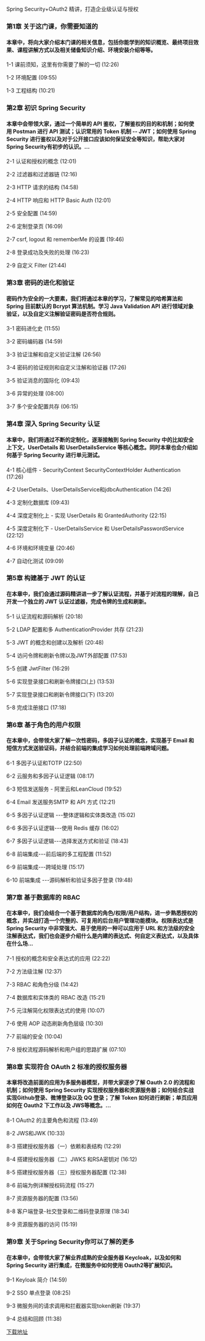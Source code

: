 Spring Security+OAuth2 精讲，打造企业级认证与授权
### 第1章 关于这门课，你需要知道的 

#### 本章中，将向大家介绍本门课的相关信息，包括你能学到的知识概览、最终项目效果、课程讲解方式以及相关储备知识介绍、环境安装介绍等等。
1-1 课前须知，这里有你需要了解的一切 (12:26)

1-2 环境配置 (09:55)

1-3 工程结构 (10:21)


### 第2章 初识 Spring Security 

#### 本章中会带领大家，通过一个简单的 API 鉴权，了解鉴权的目的和机制；如何使用 Postman 进行 API 测试；认识常用的 Token 机制 -- JWT；如何使用 Spring Security 进行鉴权以及对于公开接口应该如何保证安全等知识，帮助大家对Spring Security有初步的认识。...
2-1 认证和授权的概念 (12:01)

2-2 过滤器和过滤器链 (12:16)

2-3 HTTP 请求的结构 (14:58)

2-4 HTTP 响应和 HTTP Basic Auth (12:01)

2-5 安全配置 (14:59)

2-6 定制登录页 (16:09)

2-7 csrf, logout 和 rememberMe 的设置 (19:46)

2-8 登录成功及失败的处理 (16:23)

2-9 自定义 Filter (21:44)


### 第3章 密码的进化和验证 

#### 密码作为安全的一大要素，我们将通过本章的学习，了解常见的哈希算法和 Spring 目前默认的 Bcrypt 算法机制。学习 Java Validation API 进行领域对象验证，以及自定义注解验证密码是否符合规则。
3-1 密码进化史 (11:55)

3-2 密码编码器 (14:59)

3-3 验证注解和自定义验证注解 (26:56)

3-4 密码的验证规则和自定义注解和验证器 (17:26)

3-5 验证消息的国际化 (09:43)

3-6 异常的处理 (08:00)

3-7 多个安全配置共存 (06:15)


### 第4章 深入 Spring Security 认证

#### 本章中，我们将通过不断的定制化，逐渐接触到 Spring Security 中的比如安全上下文，UserDetails 和 UserDetailsService 等核心概念。同时本章也会介绍如何基于 Spring Security 进行单元测试。
4-1 核心组件 - SecurityContext SecurityContextHolder Authentication (17:26)

4-2 UserDetails、UserDetailsService和jdbcAuthentication (14:26)

4-3 定制化数据库 (09:43)

4-4 深度定制化上 - 实现 UserDetails 和 GrantedAuthority (22:15)

4-5 深度定制化下 - UserDetailsService 和 UserDetailsPasswordService (22:12)

4-6 环境和环境变量 (20:46)

4-7 自动化测试 (09:09)


### 第5章 构建基于 JWT 的认证

#### 在本章中，我们会通过源码精讲进一步了解认证流程，并基于对流程的理解，自己开发一个独立的 JWT 认证过滤器，完成令牌的生成和刷新。
5-1 认证流程和源码解析 (20:18)

5-2 LDAP 配置和多 AuthenticationProvider 共存 (21:23)

5-3 JWT 的概念和创建以及解析 (20:48)

5-4 访问令牌和刷新令牌以及JWT外部配置 (17:53)

5-5 创建 JwtFilter (16:29)

5-6 实现登录接口和刷新令牌接口(上) (13:53)

5-7 实现登录接口和刷新令牌接口(下) (13:20)

5-8 完成注册接口 (17:18)


### 第6章 基于角色的用户权限

#### 在本章中，会带领大家了解一次性密码，多因子认证的概念，实现基于 Email 和短信方式发送验证码，并结合前端的集成学习如何处理前端跨域问题。
6-1 多因子认证和TOTP (22:50)

6-2 云服务和多因子认证逻辑 (08:17)

6-3 短信发送服务 - 阿里云和LeanCloud (19:52)

6-4 Email 发送服务SMTP 和 API 方式 (12:21)

6-5 多因子认证逻辑 ---整体逻辑和实体类改造 (15:02)

6-6 多因子认证逻辑---使用 Redis 缓存 (16:02)

6-7 多因子认证逻辑---选择发送方式和验证 (18:43)

6-8 前端集成---前后端的多工程配置 (11:52)

6-9 前端集成---跨域处理 (15:17)

6-10 前端集成 ---源码解析和验证多因子登录 (19:48)


### 第7章 基于数据库的 RBAC

#### 在本章中，我们会结合一个基于数据库的角色/权限/用户结构，进一步熟悉授权的概念，并实战打造一个完整的、可复用的后台用户管理功能模块。权限表达式是 Spring Security 中非常强大、易于使用的一种可以应用于 URL 和方法级的安全注解表达式，我们也会逐步介绍什么是内建的表达式、何自定义表达式，以及具体在什么场...
7-1 授权的概念和安全表达式的应用 (22:22)

7-2 方法级注解 (12:37)

7-3 RBAC 和角色分级 (14:42)

7-4 数据库和实体类的 RBAC 改造 (15:21)

7-5 元注解简化权限表达式的使用 (10:07)

7-6 使用 AOP 动态刷新角色层级 (10:30)

7-7 前端的安全 (10:04)

7-8 授权流程源码解析和用户组的思路扩展 (07:10)


### 第8章 实现符合 OAuth 2 标准的授权服务器

#### 本章将改造前面的应用为多服务器模型，并带大家逐步了解 Oauth 2.0 的流程和机制；如何使用 Spring Security 实现授权服务器和资源服务器；如何结合实战实现Github登录、微博登录以及 QQ 登录；了解 Token 如何进行刷新；单页应用如何在 Oauth2 下工作以及 JWS等概念。...
8-1 OAuth2 的主要角色和流程 (13:49)

8-2 JWS和JWK (10:33)

8-3 搭建授权服务器（一）依赖和表结构 (12:29)

8-4 搭建授权服务器（二）JWKS 和RSA密钥对 (16:12)

8-5 搭建授权服务器（三）授权服务器配置 (12:38)

8-6 前端为例详解授权码流程 (15:27)

8-7 资源服务器的配置 (13:56)

8-8 客户端登录-社交登录和二维码登录原理 (18:34)

8-9 资源服务器的访问 (15:19)


### 第9章 关于Spring Security你可以了解的更多

#### 在本章中，会带领大家了解业界成熟的安全服务器 Keycloak，以及如何和 Spring Security 进行集成，在微服务中如何使用 Oauth2等扩展知识。
9-1 Keyloak 简介 (14:59)

9-2 SSO 单点登录 (08:25)

9-3 微服务间的请求调用和拦截器实现token刷新 (19:37)

9-4 总结和回顾 (11:38)


[下载地址](https://51xueit.vip "下载地址")
